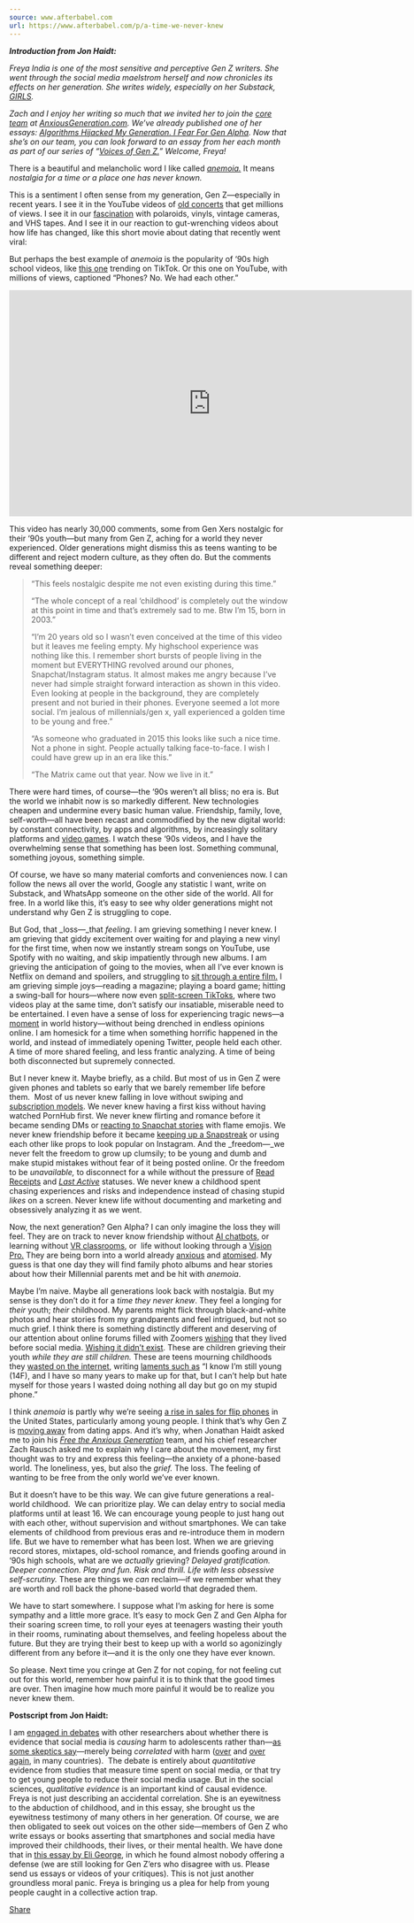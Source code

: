 ```yaml
---
source: www.afterbabel.com
url: https://www.afterbabel.com/p/a-time-we-never-knew
---
```


_**Introduction from Jon Haidt:**_ 

_Freya India is one of the most sensitive and perceptive Gen Z writers. She went through the social media maelstrom herself and now chronicles its effects on her generation. She writes widely, especially on her Substack, [GIRLS](https://www.freyaindia.co.uk/)._ 

_Zach and I enjoy her writing so much that we invited her to join the [core team](https://www.anxiousgeneration.com/about) at [AnxiousGeneration.com](http://anxiousgeneration.com/). We’ve already published one of her essays: [Algorithms Hijacked My Generation. I Fear For Gen Alpha](https://www.afterbabel.com/p/algorithms-hijacked-my-generation). Now that she’s on our team, you can look forward to an essay from her each month as part of our series of “[Voices of Gen Z.](https://www.afterbabel.com/t/voices-of-gen-z)” Welcome, Freya!_

There is a beautiful and melancholic word I like called _[anemoia.](https://en.wiktionary.org/wiki/anemoia#:~:text=anemoia%20(uncountable),place%20one%20has%20never%20known.)_ It means _nostalgia for a time or a place one has never known._

This is a sentiment I often sense from my generation, Gen Z—especially in recent years. I see it in the YouTube videos of [old concerts](https://www.youtube.com/watch?v=n_Zhk-U8Jaw) that get millions of views. I see it in our [fascination](https://www.bloomberg.com/news/articles/2023-07-28/-secondhand-nostalgia-driving-gen-z-s-interest-in-polaroids-and-game-boys?embedded-checkout=true) with polaroids, vinyls, vintage cameras, and VHS tapes. And I see it in our reaction to gut-wrenching videos about how life has changed, like this short movie about dating that recently went viral:

But perhaps the best example of _anemoia_ is the popularity of ‘90s high school videos, like [this one](https://www.tiktok.com/@.2023year/video/7092343588650061057?referer_url=cdn.iframe.ly%2Fapi%2Fiframe%3Fmedia%3D1%26app%3D1%26url%3Dhttps%253A%252F%252Fwww.tiktok.com%252F%2540.2023year%252Fvideo%252F7092343588650061057%26key%3De27c740634285c9ddc20db64f73358dd&refer=embed&embed_source=121374463%2C121404358%2C121351166%2C121331973%2C120811592%2C120810756%3Bnull%3Bembed_blank&referer_video_id=7092343588650061057) trending on TikTok. Or this one on YouTube, with millions of views, captioned “Phones? No. We had each other.”

<iframe src="https://www.youtube-nocookie.com/embed/98VTC_k-10M?rel=0&amp;autoplay=0&amp;showinfo=0&amp;enablejsapi=0" frameborder="0" loading="lazy" gesture="media" allow="autoplay; fullscreen" allowautoplay="true" allowfullscreen="true" width="728" height="409"></iframe>

This video has nearly 30,000 comments, some from Gen Xers nostalgic for their ‘90s youth—but many from Gen Z, aching for a world they never experienced. Older generations might dismiss this as teens wanting to be different and reject modern culture, as they often do. But the comments reveal something deeper:

> “This feels nostalgic despite me not even existing during this time.”
> 
> “The whole concept of a real ‘childhood’ is completely out the window at this point in time and that’s extremely sad to me. Btw I’m 15, born in 2003.”
> 
> “I’m 20 years old so I wasn’t even conceived at the time of this video but it leaves me feeling empty. My highschool experience was nothing like this. I remember short bursts of people living in the moment but EVERYTHING revolved around our phones, Snapchat/Instagram status. It almost makes me angry because I’ve never had simple straight forward interaction as shown in this video. Even looking at people in the background, they are completely present and not buried in their phones. Everyone seemed a lot more social. I’m jealous of millennials/gen x, yall experienced a golden time to be young and free.”
> 
> “As someone who graduated in 2015 this looks like such a nice time. Not a phone in sight. People actually talking face-to-face. I wish I could have grew up in an era like this.”
> 
> “The Matrix came out that year. Now we live in it.”

There were hard times, of course—the ‘90s weren’t all bliss; no era is. But the world we inhabit now is so markedly different. New technologies cheapen and undermine every basic human value. Friendship, family, love, self-worth—all have been recast and commodified by the new digital world: by constant connectivity, by apps and algorithms, by increasingly solitary platforms and [video games](https://www.tiktok.com/@kylenutt117/video/7353645160258915626). I watch these ‘90s videos, and I have the overwhelming sense that something has been lost. Something communal, something joyous, something simple.

Of course, we have so many material comforts and conveniences now. I can follow the news all over the world, Google any statistic I want, write on Substack, and WhatsApp someone on the other side of the world. All for free. In a world like this, it’s easy to see why older generations might not understand why Gen Z is struggling to cope. 

But God, that _loss—_that _feeling_. I am grieving something I never knew. I am grieving that giddy excitement over waiting for and playing a new vinyl for the first time, when now we instantly stream songs on YouTube, use Spotify with no waiting, and skip impatiently through new albums. I am grieving the anticipation of going to the movies, when all I’ve ever known is Netflix on demand and spoilers, and struggling to [sit through a entire film.](https://www.thesun.co.uk/tvandshowbiz/26881866/dont-enjoy-own-films-millie-bobby-brown/#:~:text=Despite%20her%20Hollywood%20career%2C%20the,watched%20title%20of%20the%20week.&text=Millie%2C%20who%20plays%20Princess%20Elodie,I%20don't%20watch%20movies.) I am grieving simple joys—reading a magazine; playing a board game; hitting a swing-ball for hours—where now even [split-screen TikToks](https://decider.com/2023/07/13/tiktok-split-screen-videos-are-making-us-binge/), where two videos play at the same time, don’t satisfy our insatiable, miserable need to be entertained. I even have a sense of loss for experiencing tragic news––a [moment](https://www.youtube.com/watch?v=p0qMxFY29WA) in world history––without being drenched in endless opinions online. I am homesick for a time when something horrific happened in the world, and instead of immediately opening Twitter, people held each other. A time of more shared feeling, and less frantic analyzing. A time of being both disconnected but supremely connected. 

But I never knew it. Maybe briefly, as a child. But most of us in Gen Z were given phones and tablets so early that we barely remember life before them.  Most of us never knew falling in love without swiping and [subscription models](https://tinder.com/en-GB/feature/subscription-tiers). We never knew having a first kiss without having watched PornHub first. We never knew flirting and romance before it became sending DMs or [reacting to Snapchat stories](https://www.wikihow.com/Flirt-on-Instagram-Stories) with flame emojis. We never knew friendship before it became [keeping up a Snapstreak](https://help.snapchat.com/hc/en-gb/articles/7012394193684-How-do-Snapstreaks-work-and-when-do-they-expire) or using each other like props to look popular on Instagram. And the _freedom—_we never felt the freedom to grow up clumsily; to be young and dumb and make stupid mistakes without fear of it being posted online. Or the freedom to be _unavailable,_ to disconnect for a while without the pressure of [Read Receipts](https://mashable.com/article/turn-on-read-receipts-texting) and _[Last Active](https://help.instagram.com/906123729538696)_ statuses. We never knew a childhood spent chasing experiences and risks and independence instead of chasing stupid _likes_ on a screen. Never knew life without documenting and marketing and obsessively analyzing it as we went.

Now, the next generation? Gen Alpha? I can only imagine the loss they will feel. They are on track to never know friendship without [AI chatbots](https://replika.com/), or learning without [VR classrooms](https://about.fb.com/news/2023/04/how-the-metaverse-can-transform-education/), or  life without looking through a [Vision Pro.](https://www.youtube.com/watch?v=IY4x85zqoJM) They are being born into a world already [anxious](https://www.afterbabel.com/p/international-mental-illness-part-one) and [atomised](https://pubmed.ncbi.nlm.nih.gov/34294429/). My guess is that one day they will find family photo albums and hear stories about how their Millennial parents met and be hit with _anemoia_. 

Maybe I’m naive. Maybe all generations look back with nostalgia. But my sense is they don’t do it for a _time they never knew_. They feel a longing for _their_ youth; _their_ childhood. My parents might flick through black-and-white photos and hear stories from my grandparents and feel intrigued, but not so much grief. I think there is something distinctly different and deserving of our attention about online forums filled with Zoomers [wishing](https://www.reddit.com/r/CasualConversation/comments/tphcp3/sometimes_i_wish_i_lived_before_the_social_media/) that they lived before social media. [Wishing it didn’t exist](https://www.reddit.com/r/offmychest/comments/xljn93/i_wish_smartphones_and_social_media_never_existed/). These are children grieving their youth _while they are still children._ These are teens mourning childhoods they [wasted on the internet](https://www.reddit.com/r/nosurf/comments/10v149b/i_practically_wasted_my_childhood_on_the_internet/), writing [laments such as](https://www.reddit.com/r/Advice/comments/hb62e6/i_feel_like_i_wasted_my_early_childhood_years/) “I know I’m still young (14F), and I have so many years to make up for that, but I can’t help but hate myself for those years I wasted doing nothing all day but go on my stupid phone.”

I think _anemoia_ is partly why we’re seeing [a rise in sales for flip phones](https://www.cnbc.com/2023/03/29/dumb-phones-are-on-the-rise-in-the-us-as-gen-z-limits-screen-time.html) in the United States, particularly among young people. I think that’s why Gen Z is [moving away](https://time.com/6836033/gen-z-ditching-dating-apps/) from dating apps. And it’s why, when Jonathan Haidt asked me to join his _[Free the Anxious Generation](https://www.anxiousgeneration.com/)_ team, and his chief researcher Zach Rausch asked me to explain why I care about the movement, my first thought was to try and express this feeling—the anxiety of a phone-based world. The loneliness, yes, but also the _grief._ The loss. The feeling of wanting to be free from the only world we’ve ever known.

But it doesn’t have to be this way. We can give future generations a real-world childhood.  We can prioritize play. We can delay entry to social media platforms until at least 16. We can encourage young people to just hang out with each other, without supervision and without smartphones. We can take elements of childhood from previous eras and re-introduce them in modern life. But we have to remember what has been lost. When we are grieving record stores, mixtapes, old-school romance, and friends goofing around in ‘90s high schools, what are we _actually_ grieving? _Delayed gratification. Deeper connection. Play and fun. Risk and thrill. Life with less obsessive self-scrutiny._ These are things we _can_ reclaim—if we remember what they are worth and roll back the phone-based world that degraded them.

We have to start somewhere. I suppose what I’m asking for here is some sympathy and a little more grace. It’s easy to mock Gen Z and Gen Alpha for their soaring screen time, to roll your eyes at teenagers wasting their youth in their rooms, ruminating about themselves, and feeling hopeless about the future. But they are trying their best to keep up with a world so agonizingly different from any before it—and it is the only one they have ever known. 

So please. Next time you cringe at Gen Z for not coping, for not feeling cut out for this world, remember how painful it is to think that the good times are over. Then imagine how much more painful it would be to realize you never knew them. 

**Postscript from Jon Haidt:**

I am [engaged in debates](https://www.afterbabel.com/p/phone-based-childhood-cause-epidemic) with other researchers about whether there is evidence that social media is _causing_ harm to adolescents rather than—[as some skeptics say](https://www.nature.com/articles/d41586-024-00902-2)—merely being _correlated_ with harm ([over](https://www.afterbabel.com/p/international-mental-illness-part-one) and [over](https://www.afterbabel.com/p/international-mental-illness-part-two) [again](https://www.afterbabel.com/p/international-crisis-europe), in many countries).  The debate is entirely about _quantitative_ evidence from studies that measure time spent on social media, or that try to get young people to reduce their social media usage. But in the social sciences, _qualitative evidence_ is an important kind of causal evidence. Freya is not just describing an accidental correlation. She is an eyewitness to the abduction of childhood, and in this essay, she brought us the eyewitness testimony of many others in her generation. Of course, we are then obligated to seek out voices on the other side—members of Gen Z who write essays or books asserting that smartphones and social media have improved their childhoods, their lives, or their mental health. We have done that in [this essay by Eli George](https://www.afterbabel.com/p/do-the-kids-think-theyre-alright), in which he found almost nobody offering a defense (we are still looking for Gen Z’ers who disagree with us. Please send us essays or videos of your critiques). This is not just another groundless moral panic. Freya is bringing us a plea for help from young people caught in a collective action trap.

[Share](https://www.afterbabel.com/p/a-time-we-never-knew?utm_source=substack&utm_medium=email&utm_content=share&action=share)
